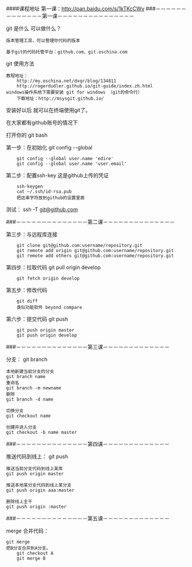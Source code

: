 ####课程地址
	第一课：<http://pan.baidu.com/s/1kTKcCWv>
###－－－－－－－－－－－－－第一课－－－－－－－－－－－－－－－

git 是什么 可以做什么？

	版本管理工具，可以管理你代码的版本

	基于git的代码托管平台：github.com、git.oschina.com

git 使用方法

	教程地址：
		http://my.oschina.net/dxqr/blog/134811
		http://rogerdudler.github.io/git-guide/index.zh.html
	windows操作系统下需要安装 git for windows （git的命令行）
		下载地址：http://msysgit.github.io/

安装好以后 就可以在终端使用git了。

在大家都有github账号的情况下

打开你的 git bash

第一步：在初始化
		git config --global
		
		git config --global user.name 'edire'
		git config --global user.name 'user.email'

第二步：配置ssh-key 这是github上传的凭证

		ssh-keygen
		cat ~/.ssh/id-rsa.pub
		把这串字符放到github的设置里面

测试： ssh -T git@github.com

###－－－－－－－－－－－－－－第二课－－－－－－－－－－－－－－

第三步：与远程库连接

		git clone git@github.com:username/repository.git
		git remote add origin git@github.com:username/repository.git
		git remote add others git@github.com:username/repository.git

第四步：拉取代码
		git pull origin develop

		git fetch origin develop

第五步：修改代码
		
		git diff 
		类似功能软件 beyond compare

第六步：提交代码
		git push

		git push origin master
		git push origin develop

###－－－－－－－－－－－－－－第三课－－－－－－－－－－－－－

分支：
	git branch

	本地新建当前分支的分支
	git branch name
	重命名
	git branch -m newname
	删除
	git branch -d name

	切换分支
	git checkout name

	创建并进入分支
	git checkout -b name master


###－－－－－－－－－－－－－－第四课－－－－－－－－－－－－－

推送代码到线上：
	git push

	推送当前分支代码到线上某库
	git push origin master

	推送本地某分支代码到线上某分支
	git push origin aaa:master

	删除线上主干
	git push origin :master

###－－－－－－－－－－－－－－第五课－－－－－－－－－－－－－

merge 合并代码：
	
	git merge 
 	把B分支合并到A分支。
		git checkout A
		git merge B
